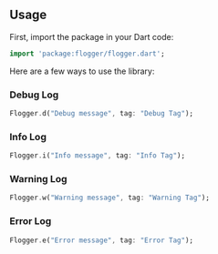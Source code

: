 
## Usage

First, import the package in your Dart code:

```dart
import 'package:flogger/flogger.dart';
```

Here are a few ways to use the library:

### Debug Log

```dart
Flogger.d("Debug message", tag: "Debug Tag");
```

### Info Log

```dart
Flogger.i("Info message", tag: "Info Tag");
```

### Warning Log

```dart
Flogger.w("Warning message", tag: "Warning Tag");
```

### Error Log

```dart
Flogger.e("Error message", tag: "Error Tag");
```
